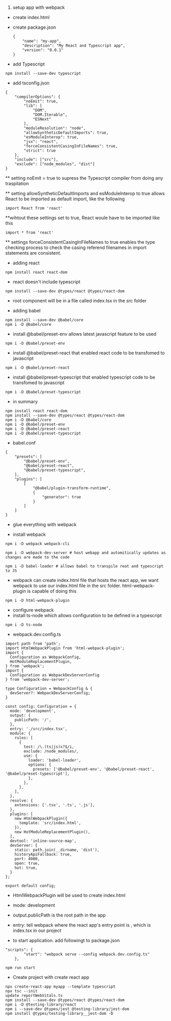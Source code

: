 1. setup app with webpack

* create index.html

* create package.json
    ```
    {
        "name": "my-app",
        "description": "My React and Typescript app",
        "version": "0.0.1"
    }
    ```

* add Typescript
```
npm install --save-dev typescript
```

* add tsconfig.json
```
{
    "compilerOptions": {
        "noEmit": true,
        "lib": [
            "DOM",
            "DOM.Iterable",
            "ESNext"
        ],
        "moduleResolution": "node",
        "allowSyntheticDefaultImports": true,
        "esModuleInterop": true,
        "jsx": "react",
        "forceConsistentCasingInFileNames": true,
        "strict": true
    },
    "include": ["src"],
    "exclude": ["node_modules", "dist"]
}
```


** setting noEmit = true to supress the Typescript compiler from doing any traspilation

** setting allowSyntheticDefaultImports and esModuleInterop to true allows React to be imported as default import, like the following 
```
import React from 'react'
```
**wihtout these settings set to true, React woule have to be imported like this 
```
import * from 'react'
```

** settings forceConsistentCasingInFileNames to true enables the type checking process to check the casing referend filenames in import statements are consistent.

* adding react 

```
npm install react react-dom
```

* react doesn't include typescript

```
npm install --save-dev @types/react @types/react-dom
```

* root component will be in a file called index.tsx in the *src* folder

* adding babel
```
npm install --save-dev @babel/core
npm i -D @babel/core
```

* install @babel/preset-env allows latest javascript feature to be used 
```
npm i -D @babel/preset-env
```

* install @babel/preset-react that enabled react code to be transfomed to javascript
```
npm i -D @babel/preset-react
```


* install @babel/preset-typescript that enabled typescript code to be transfomed to javascript
```
npm i -D @babel/preset-typescript
```

* in summary 
```
npm install react react-dom
npm install --save-dev @types/react @types/react-dom
npm i -D @babel/core
npm i -D @babel/preset-env
npm i -D @babel/preset-react
npm i -D @babel/preset-typescript
```

* babel.conf 
```
{
    "presets": [
        "@babel/preset-env",
        "@babel/preset-react",
        "@babel/preset-typescript",
    ],
    "plugins": [
        [
            "@babel/plugin-transform-runtime",
            {
                "generator": true
            }
        ]
    ]
}
```

* glue everything with webpack

* install webpack
```
npm i -D webpack webpack-cli

npm i -D webpack-dev-server # host webapp and automitically updates as changes are made to the code

npm i -D babel-loader # allows babel to transpile reat and typescript to JS
```

* webpack can create index.html file that hosts the react app, we want webpack to use our index.html file in the src folder. html-webpack-plugin is capable of doing this
```
npm i -D html-webpack-plugin 
```


* configure webpack 
* install ts-node which allows configuration to be defined in a typescript
```
npm i -D ts-node
```

* webpack.dev.config.ts
```
import path from 'path';
import HtmlWebpackPlugin from 'html-webpack-plugin';
import {
  Configuration as WebpackConfig,
  HotModuleReplacementPlugin,
} from 'webpack';
import { 
  Configuration as WebpackDevServerConfig 
} from 'webpack-dev-server';

type Configuration = WebpackConfig & {
  devServer?: WebpackDevServerConfig;
}

const config: Configuration = {
  mode: 'development',
  output: {
    publicPath: '/',
  },
  entry: './src/index.tsx',
  module: {
    rules: [
      {
        test: /\.(ts|js)x?$/i,
        exclude: /node_modules/,
        use: {
          loader: 'babel-loader',
          options: {
            presets: ['@babel/preset-env', '@babel/preset-react', '@babel/preset-typescript'],
          },
        },
      },
    ],
  },
  resolve: {
    extensions: ['.tsx', '.ts', '.js'],
  },
  plugins: [
    new HtmlWebpackPlugin({
      template: 'src/index.html',
    }),
    new HotModuleReplacementPlugin(),
  ],
  devtool: 'inline-source-map',
  devServer: {
    static: path.join(__dirname, 'dist'),
    historyApiFallback: true,
    port: 4000,
    open: true,
    hot: true,
  }
};

export default config;
```

* HtmlWebpackPlugin will be used to create index.html
* mode: development
* output.publicPath is the root path in the app
* entry: tell webpack where the react app's entry point is , which is index.tsx in our project

* to start application. add followingt to package.json 
```
"scripts": {
        "start": "webpack serve --config webpack.dev.config.ts"
    }, 

npm run start
```    



* Create project with create react app 

```
npx create-react-app myapp --template typescript
npx tsc --init
update reportWebVitals.ts 
npm install --save-dev @types/react @types/react-dom
npm i -D @testing-library/react
npm i --save-dev @types/jest @testing-library/jest-dom
npm install @types/testing-library__jest-dom -D
```